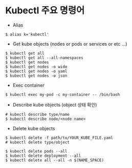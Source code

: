 # Kubectl 주요 명령어

* Alias
```
$ alias k='kubectl'
```

* Get kube objects (nodes or pods or services or etc ...)
```
$ kubectl get all
$ kubectl get all --all-namespaces
$ kubectl get nodes
$ kubectl get nodes -o wide
$ kubectl get nodes -o yaml
$ kubectl get nodes -o json
```

* Exec container
```
$ kubectl exec my-pod -c my-container -- /bin/bash
```

* Describe kube objects (object 상태 확인)
```
# kubectl describe type/name
$ kubectl describe node/<node name>
```

* Delete kube objects

```
$ kubectl delete -f path/to/YOUR_KUBE_FILE.yaml
# kubectl delete type/object

$ kubectl delete pods --all
$ kubectl delete deployment --all
$ kubectl delete all --all -n $(NAME_SPACE)
```